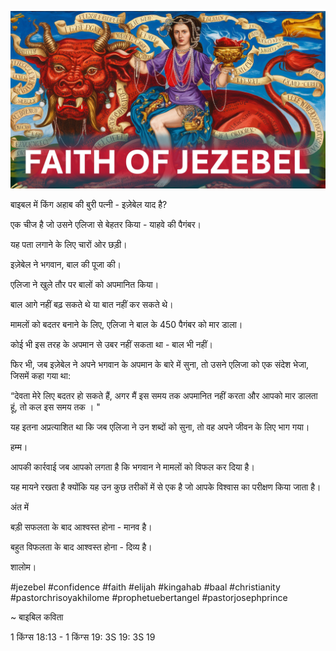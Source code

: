 ![Video cover image](../cover.jpg "cover photo")

बाइबल में किंग अहाब की बुरी पत्नी - इज़ेबेल याद है?

एक चीज है जो उसने एलिजा से बेहतर किया - याहवे की पैगंबर।

यह पता लगाने के लिए चारों ओर छड़ी।

इज़ेबेल ने भगवान, बाल की पूजा की।

एलिजा ने खुले तौर पर बालों को अपमानित किया।

बाल आगे नहीं बढ़ सकते थे या बात नहीं कर सकते थे।

मामलों को बदतर बनाने के लिए, एलिजा ने बाल के 450 पैगंबर को मार डाला।

कोई भी इस तरह के अपमान से उबर नहीं सकता था - बाल भी नहीं।

फिर भी, जब इज़ेबेल ने अपने भगवान के अपमान के बारे में सुना, तो उसने एलिजा को एक संदेश भेजा, जिसमें कहा गया था:

“देवता मेरे लिए बदतर हो सकते हैं, अगर मैं इस समय तक अपमानित नहीं करता और आपको मार डालता हूं, तो कल इस समय तक । "

यह इतना अप्रत्याशित था कि जब एलिजा ने उन शब्दों को सुना, तो वह अपने जीवन के लिए भाग गया।

हम्म।

आपकी कार्रवाई जब आपको लगता है कि भगवान ने मामलों को विफल कर दिया है।

यह मायने रखता है क्योंकि यह उन कुछ तरीकों में से एक है जो आपके विश्वास का परीक्षण किया जाता है।

अंत में

बड़ी सफलता के बाद आश्वस्त होना - मानव है।

बहुत विफलता के बाद आश्वस्त होना - दिव्य है।

शालोम।


#jezebel #confidence #faith #elijah #kingahab #baal #christianity #pastorchrisoyakhilome #prophetuebertangel #pastorjosephprince



~ बाइबिल कविता

1 किंग्स 18:13 - 1 किंग्स 19: 3S 19: 3S 19